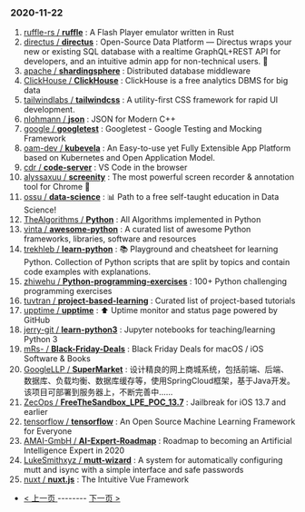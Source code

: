 ### 2020-11-22 
1. [
        ruffle-rs /
**ruffle**](https://github.com/ruffle-rs/ruffle) : A Flash Player emulator written in Rust
1. [
        directus /
**directus**](https://github.com/directus/directus) : Open-Source Data Platform — Directus wraps your new or existing SQL database with a realtime GraphQL+REST API for developers, and an intuitive admin app for non-technical users. 🐰
1. [
        apache /
**shardingsphere**](https://github.com/apache/shardingsphere) : Distributed database middleware
1. [
        ClickHouse /
**ClickHouse**](https://github.com/ClickHouse/ClickHouse) : ClickHouse is a free analytics DBMS for big data
1. [
        tailwindlabs /
**tailwindcss**](https://github.com/tailwindlabs/tailwindcss) : A utility-first CSS framework for rapid UI development.
1. [
        nlohmann /
**json**](https://github.com/nlohmann/json) : JSON for Modern C++
1. [
        google /
**googletest**](https://github.com/google/googletest) : Googletest - Google Testing and Mocking Framework
1. [
        oam-dev /
**kubevela**](https://github.com/oam-dev/kubevela) : An Easy-to-use yet Fully Extensible App Platform based on Kubernetes and Open Application Model.
1. [
        cdr /
**code-server**](https://github.com/cdr/code-server) : VS Code in the browser
1. [
        alyssaxuu /
**screenity**](https://github.com/alyssaxuu/screenity) : The most powerful screen recorder & annotation tool for Chrome 🎥
1. [
        ossu /
**data-science**](https://github.com/ossu/data-science) : 📊 Path to a free self-taught education in Data Science!
1. [
        TheAlgorithms /
**Python**](https://github.com/TheAlgorithms/Python) : All Algorithms implemented in Python
1. [
        vinta /
**awesome-python**](https://github.com/vinta/awesome-python) : A curated list of awesome Python frameworks, libraries, software and resources
1. [
        trekhleb /
**learn-python**](https://github.com/trekhleb/learn-python) : 📚 Playground and cheatsheet for learning Python. Collection of Python scripts that are split by topics and contain code examples with explanations.
1. [
        zhiwehu /
**Python-programming-exercises**](https://github.com/zhiwehu/Python-programming-exercises) : 100+ Python challenging programming exercises
1. [
        tuvtran /
**project-based-learning**](https://github.com/tuvtran/project-based-learning) : Curated list of project-based tutorials
1. [
        upptime /
**upptime**](https://github.com/upptime/upptime) : ⬆️ Uptime monitor and status page powered by GitHub
1. [
        jerry-git /
**learn-python3**](https://github.com/jerry-git/learn-python3) : Jupyter notebooks for teaching/learning Python 3
1. [
        mRs- /
**Black-Friday-Deals**](https://github.com/mRs-/Black-Friday-Deals) : Black Friday Deals for macOS / iOS Software & Books
1. [
        GoogleLLP /
**SuperMarket**](https://github.com/GoogleLLP/SuperMarket) : 设计精良的网上商城系统，包括前端、后端、数据库、负载均衡、数据库缓存等，使用SpringCloud框架，基于Java开发。该项目可部署到服务器上，不断完善中……
1. [
        ZecOps /
**FreeTheSandbox_LPE_POC_13.7**](https://github.com/ZecOps/FreeTheSandbox_LPE_POC_13.7) : Jailbreak for iOS 13.7 and earlier
1. [
        tensorflow /
**tensorflow**](https://github.com/tensorflow/tensorflow) : An Open Source Machine Learning Framework for Everyone
1. [
        AMAI-GmbH /
**AI-Expert-Roadmap**](https://github.com/AMAI-GmbH/AI-Expert-Roadmap) : Roadmap to becoming an Artificial Intelligence Expert in 2020
1. [
        LukeSmithxyz /
**mutt-wizard**](https://github.com/LukeSmithxyz/mutt-wizard) : A system for automatically configuring mutt and isync with a simple interface and safe passwords
1. [
        nuxt /
**nuxt.js**](https://github.com/nuxt/nuxt.js) : The Intuitive Vue Framework 

- [ < 上一页 ](https://github.com/able8/github-trending-daily-record/blob/master/2020-11-21.md) -------- [ 下一页 > ](https://github.com/able8/github-trending-daily-record/blob/master/2020-11-23.md)
